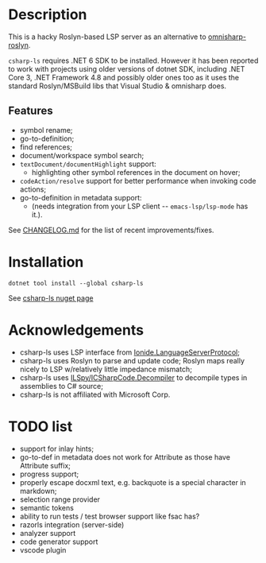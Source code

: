 # Description
This is a hacky Roslyn-based LSP server as an alternative to 
[omnisharp-roslyn](https://github.com/OmniSharp/omnisharp-roslyn).

`csharp-ls` requires .NET 6 SDK to be installed. However it has been reported 
to work with projects using older versions of dotnet SDK, including .NET Core 3, 
.NET Framework 4.8 and possibly older ones too as it uses the standard
Roslyn/MSBuild libs that Visual Studio & omnisharp does.

## Features
- symbol rename;
- go-to-definition;
- find references;
- document/workspace symbol search;
- `textDocument/documentHighlight` support:
  - highlighting other symbol references in the document on hover;
- `codeAction/resolve` support for better performance when invoking code actions;
- go-to-definition in metadata support:
  - (needs integration from your LSP client -- `emacs-lsp/lsp-mode` has it.).

See [CHANGELOG.md](CHANGELOG.md) for the list of recent improvements/fixes.

# Installation
`dotnet tool install --global csharp-ls`

See [csharp-ls nuget page](https://www.nuget.org/packages/csharp-ls/)

# Acknowledgements
- csharp-ls uses LSP interface from [Ionide.LanguageServerProtocol](https://github.com/ionide/LanguageServerProtocol);
- csharp-ls uses Roslyn to parse and update code; Roslyn maps really nicely to LSP w/relatively little impedance mismatch;
- csharp-ls uses [ILSpy/ICSharpCode.Decompiler](https://github.com/icsharpcode/ILSpy) to decompile types in assemblies to C# source;
- csharp-ls is not affiliated with Microsoft Corp.

# TODO list
 - support for inlay hints;
 - go-to-def in metadata does not work for Attribute as those have Attribute suffix;
 - progress support;
 - properly escape docxml text, e.g. backquote is a special character in markdown;
 - selection range provider
 - semantic tokens
 - ability to run tests / test browser support like fsac has?
 - razorls integration (server-side)
 - analyzer support
 - code generator support
 - vscode plugin
